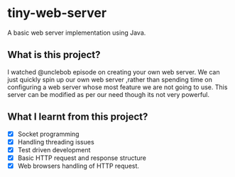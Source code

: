 # tiny-web-server
A basic web server implementation using Java.

## What is this project?
I watched @unclebob episode on creating your own web server.
We can just quickly spin up our own web server ,rather than spending time on configuring a web server whose most feature we are not going to use.
This server can be modified as per our need though its not very powerful.

## What I learnt from this project?
- [x] Socket programming
- [x] Handling threading issues
- [x] Test driven development
- [x] Basic HTTP request and response structure
- [x] Web browsers handling of HTTP request. 
